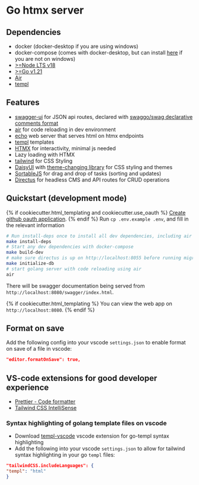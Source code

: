 # Go htmx server

## Dependencies

- docker (docker-desktop if you are using windows)
- docker-compose (comes with docker-desktop, but can install [here](https://docs.docker.com/compose/install/standalone/) if you are not on windows)
- [>=Node LTS v18](https://nodejs.org/en/download)
- [>=Go v1.21](https://go.dev/doc/install)
- [Air](https://github.com/cosmtrek/air)
- [templ](https://github.com/a-h/templ)

## Features

- [swagger-ui](https://swagger.io/tools/swagger-ui/) for JSON api routes, declared with [swaggo/swag declarative comments format](https://github.com/swaggo/swag#declarative-comments-format)
- [air](https://github.com/cosmtrek/air) for code reloading in dev environment
- [echo](https://echo.labstack.com/) web server that serves html on htmx endpoints
- [templ](https://templ.guide/) templates
- [HTMX](https://htmx.org/) for interactivity, minimal js needed
- Lazy loading with HTMX
- [tailwind](https://tailwindcss.com/) for CSS Styling
- [DaisyUI](daisyui.com/) with [theme-changing library](https://github.com/saadeghi/theme-change) for CSS styling and themes
- [SortableJS](https://github.com/SortableJS/Sortable) for drag and drop of tasks (sorting and updates)
- [Directus](https://directus.io/) for headless CMS and API routes for CRUD operations

## Quickstart (development mode)
{% if cookiecutter.html_templating and cookiecutter.use_oauth %}
[Create github oauth application](https://docs.github.com/en/apps/oauth-apps/building-oauth-apps/creating-an-oauth-app).
{% endif %}
Run `cp .env.example .env`, and fill in the relevant information

```sh
# Run install-deps once to install all dev dependencies, including air and templ
make install-deps
# Start any dev dependencies with docker-compose
make build-dev
# make sure directus is up on http://localhost:8055 before running migrations for directus
make initialize-db
# start golang server with code reloading using air
air
```

There will be swagger documentation being served from `http://localhost:8080/swagger/index.html`.

{% if cookiecutter.html_templating %}
You can view the web app on `http://localhost:8080`.
{% endif %}


## Format on save

Add the following config into your vscode `settings.json` to enable format on save of a file in vscode:

```json
"editor.formatOnSave": true,
```

## VS-code extensions for good developer experience

- [Prettier - Code formatter](https://marketplace.visualstudio.com/items?itemName=esbenp.prettier-vscode)
- [Tailwind CSS IntelliSense](https://marketplace.visualstudio.com/items?itemName=bradlc.vscode-tailwindcss)

### Syntax highlighting of golang template files on vscode

- Download [templ-vscode](https://marketplace.visualstudio.com/items?itemName=a-h.templ) vscode extension for go-templ syntax highlighting
- Add the following into your vscode `settings.json` to allow for tailwind syntax highlighting in your go `templ` files:

```json
"tailwindCSS.includeLanguages": {
"templ": "html"
}
```
